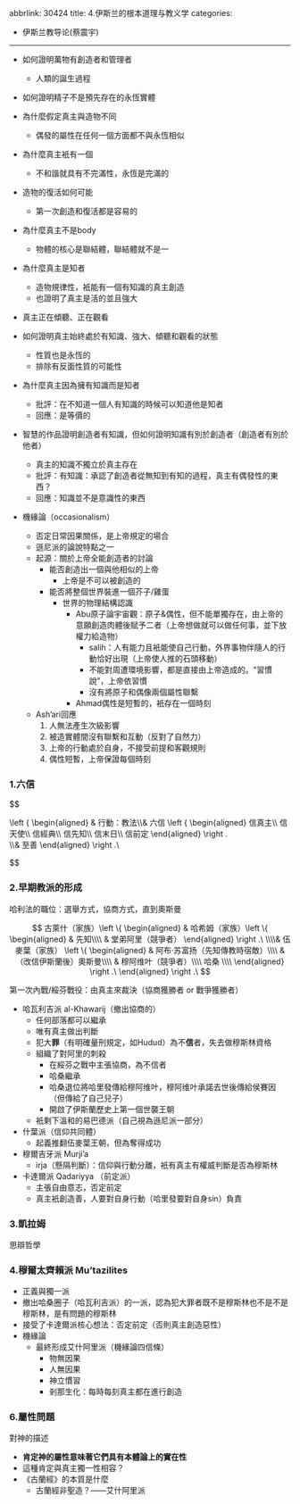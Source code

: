 abbrlink: 30424
title: 4.伊斯兰的根本道理与教义学
categories:
  - 伊斯兰教导论(蔡震宇)
---
- 如何證明萬物有創造者和管理者
	- 人類的誕生過程
- 如何證明精子不是預先存在的永恆實體
- 為什麼假定真主與造物不同
	- 偶發的屬性在任何一個方面都不與永恆相似
- 為什麼真主衹有一個
	- 不和諧就具有不完滿性，永恆是完滿的
- 造物的復活如何可能
	- 第一次創造和復活都是容易的
- 為什麼真主不是body
	- 物體的核心是聯結體，聯結體就不是一
- 為什麼真主是知者
	- 造物規律性，衹能有一個有知識的真主創造
	- 也證明了真主是活的並且強大
- 真主正在傾聽、正在觀看
- 如何證明真主始終處於有知識、強大、傾聽和觀看的狀態
	- 性質也是永恆的
	- 排除有反面性質的可能性
- 為什麼真主因為擁有知識而是知者
	- 批評：在不知道一個人有知識的時候可以知道他是知者
	- 回應：是等價的
- 智慧的作品證明創造者有知識，但如何證明知識有別於創造者（創造者有別於他者）
	- 真主的知識不獨立於真主存在
	- 批評：有知識：承認了創造者從無知到有知的過程，真主有偶發性的東西？
	- 回應：知識並不是意識性的東西

- 機緣論（occasionalism）
	- 否定日常因果關係，是上帝規定的場合
	- 遜尼派的論說特點之一
	- 起源：關於上帝全能創造者的討論
		- 能否創造出一個與他相似的上帝
			- 上帝是不可以被創造的
		- 能否將整個世界裝進一個芥子/雞蛋
			- 世界的物理結構認識
				- Abu原子論宇宙觀：原子&偶性，但不能單獨存在，由上帝的意願創造肉體後賦予二者（上帝想做就可以做任何事，並下放權力給造物）
					- salih：人有能力且衹能使自己行動，外界事物伴隨人的行動恰好出現（上帝使人推的石頭移動）
					- 不能對周遭環境影響，都是直接由上帝造成的。“習慣說”，上帝依習慣
					- 沒有將原子和偶像兩個屬性聯繫
				- Ahmad偶性是短暫的，衹存在一個時刻
	- Ash’ari回應
		1. 人無法產生次級影響
		2. 被造實體間沒有聯繫和互動（反對了自然力）
		3. 上帝的行動處於自身，不接受前提和客觀規則
		4. 偶性短暫，上帝保證每個時刻

### 1.六信

$$

\left \{
\begin{aligned}
& 行動：教法\\\\& 六信
\left \{
\begin{aligned}
信真主\\\\
信天使\\\\
信經典\\\\
信先知\\\\
信末日\\\\
信前定
\end{aligned}
\right .\
\\\\& 至善
\end{aligned}  \right .\

$$

### 2.早期教派的形成

哈利法的職位：選舉方式，協商方式，直到奧斯曼

$$
古萊什（家族）\left \{
\begin{aligned}
& 哈希姆（家族）\left \{
\begin{aligned}
& 先知\\\\
& 堂弟阿里（競爭者）
\end{aligned}  \right .\
\\\\& 伍麥葉（家族）
\left \{
\begin{aligned}
& 阿布·苏富扬（先知傳教時宿敵）\\\\
& （改信伊斯蘭後）奧斯曼\\\\
& 穆阿维叶（競爭者）\\\\
哈桑
\\\\
\end{aligned}  \right .\
\end{aligned}  \right .\
$$

第一次內戰/綏芬戰役：由真主來裁決（協商獲勝者 or 戰爭獲勝者）

- 哈瓦利吉派 al-Khawarij（撤出協商的）
	- 任何部落都可以繼承
	- 唯有真主做出判斷
	- 犯大**罪**（有明確量刑規定，如Hudud）為不**信**者，失去做穆斯林資格
	- 組織了對阿里的刺殺
		- 在綏芬之戰中主張協商，為不信者
		- 哈桑繼承
		- 哈桑退位將哈里發傳給穆阿维叶，穆阿维叶承諾去世後傳給侯賽因（但傳給了自己兒子）
		- 開啟了伊斯蘭歷史上第一個世襲王朝
	- 衹剩下溫和的易巴德派（自己視為遜尼派一部分）
- 什葉派（信仰共同體）
	- 起義推翻伍麥葉王朝，但為奪得成功
- 穆爾吉牙派 Murji’a
	- irja（懸隔判斷）：信仰與行動分離，衹有真主有權威判斷是否為穆斯林
- 卡達爾派 Qadariyya （前定派）
	- 主張自由意志，否定前定
	- 真主衹創造善，人要對自身行動（哈里發要對自身sin）負責

### 3.凱拉姆

思辯哲學

### 4.穆爾太齊賴派 Mu’tazilites 

- 正義與獨一派
- 撤出哈桑圈子（哈瓦利吉派）的一派，認為犯大罪者既不是穆斯林也不是不是穆斯林，是有問題的穆斯林
- 接受了卡達爾派核心想法：否定前定（否則真主創造惡性）
- 機緣論
	- 最終形成艾什阿里派（機緣論四信條）
		- 物無因果
		- 人無因果
		- 神立慣習
		- 剎那生化：每時每刻真主都在進行創造

### 6.屬性問題

對神的描述

- **肯定神的屬性意味著它們具有本體論上的實在性**
- 這種肯定與真主獨一性相容？
- 《古蘭經》的本質是什麼
	- 古蘭經非聖造？——艾什阿里派